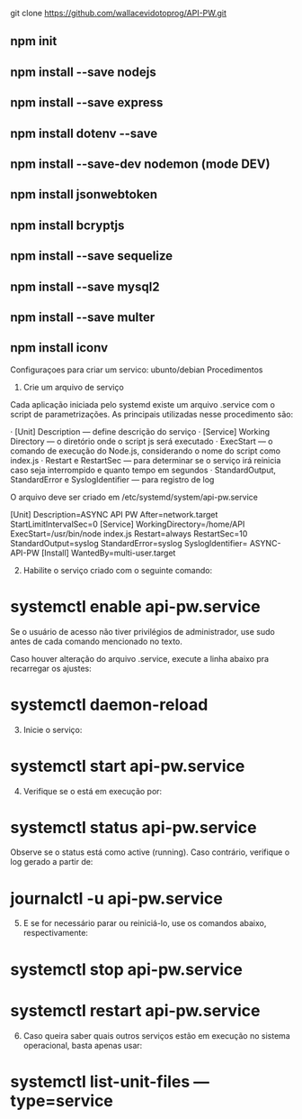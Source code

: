 git clone https://github.com/wallacevidotoprog/API-PW.git

## npm init
## npm install --save nodejs
## npm install --save express
## npm install dotenv --save

## npm install --save-dev nodemon (mode DEV)

## npm install jsonwebtoken
## npm install bcryptjs

## npm install --save sequelize
## npm install --save mysql2


## npm install --save multer
## npm install iconv

Configuraçoes para criar um servico: ubunto/debian
Procedimentos

1. Crie um arquivo de serviço

Cada aplicação iniciada pelo systemd existe um arquivo .service com o script de parametrizações. As principais utilizadas nesse procedimento são:

· [Unit] Description — define descrição do serviço
· [Service] Working Directory — o diretório onde o script js será executado
· ExecStart — o comando de execução do Node.js, considerando o nome do script como index.js
· Restart e RestartSec — para determinar se o serviço irá reinicia caso seja interrompido e quanto tempo em segundos
· StandardOutput, StandardError e SyslogIdentifier — para registro de log

O arquivo deve ser criado em /etc/systemd/system/api-pw.service

[Unit]
Description=ASYNC API PW
After=network.target
StartLimitIntervalSec=0
[Service] 
WorkingDirectory=/home/API 
ExecStart=/usr/bin/node index.js 
Restart=always 
RestartSec=10 
StandardOutput=syslog 
StandardError=syslog 
SyslogIdentifier= ASYNC-API-PW
[Install]
WantedBy=multi-user.target

2. Habilite o serviço criado com o seguinte comando:
# systemctl enable api-pw.service
Se o usuário de acesso não tiver privilégios de administrador, use sudo antes de cada comando mencionado no texto.

Caso houver alteração do arquivo .service, execute a linha abaixo pra recarregar os ajustes:
# systemctl daemon-reload

3. Inicie o serviço:
# systemctl start api-pw.service

4. Verifique se o está em execução por:
# systemctl status api-pw.service

Observe se o status está como active (running). Caso contrário, verifique o log gerado a partir de:
# journalctl -u api-pw.service

5. E se for necessário parar ou reiniciá-lo, use os comandos abaixo, respectivamente:
# systemctl stop api-pw.service
# systemctl restart api-pw.service

6. Caso queira saber quais outros serviços estão em execução no sistema operacional, basta apenas usar:
# systemctl list-unit-files — type=service